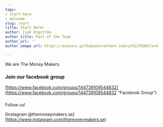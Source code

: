 ```yaml
---
tags:
- start-here
- welcome
slug: start
title: Start Here!
author: Isak Engström
author_title: Part of the Team
author_url: ''
author_image_url: https://avatars.githubusercontent.com/u/61279302?v=4

---
```

We are The Money Makers.

### Join our facebook group

[https://www.facebook.com/groups/144739109544832](https://www.facebook.com/groups/144739109544832 "Facebook Group")

###   
Follow us!

\[Instagram @themoneymakers.se\](https://www.instagram.com/themoneymakers.se)